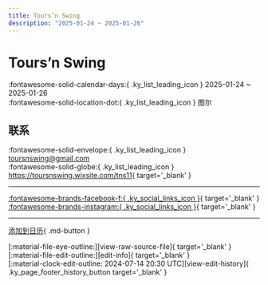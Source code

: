 ```yaml
---
title: Tours’n Swing
description: "2025-01-24 ~ 2025-01-26"
---
```


# Tours’n Swing 

:fontawesome-solid-calendar-days:{ .ky_list_leading_icon } 2025-01-24 ~ 2025-01-26  
:fontawesome-solid-location-dot:{ .ky_list_leading_icon } 图尔  

## 联系

:fontawesome-solid-envelope:{ .ky_list_leading_icon } <toursnswing@gmail.com>  
:fontawesome-solid-globe:{ .ky_list_leading_icon } <https://toursnswing.wixsite.com/tns11>{ target='_blank' }  

---

 [:fontawesome-brands-facebook-f:{ .ky_social_links_icon }](https://www.facebook.com/events/1132880821045396){ target='_blank' } [:fontawesome-brands-instagram:{ .ky_social_links_icon }](https://instagram.com/toursnswing){ target='_blank' }

---

[添加到日历](https://swing.news/ics/zh-Hans/2025/fr/tours-n-swing-2025.ics){ .md-button }

<div class="ky_page_footer" markdown>
<div class="ky_page_footer_trailing" markdown="span">
[:material-file-eye-outline:][view-raw-source-file]{ target='_blank' }
[:material-file-edit-outline:][edit-info]{ target='_blank' }
</div>
<div class="ky_page_footer_leading" markdown="span">
[:material-clock-edit-outline: 2024-07-14 20:30 UTC][view-edit-history]{ .ky_page_footer_history_button target='_blank' }
</div>
</div>

[view-raw-source-file]: https://github.com/swingdance/events/blob/main/2025/fr/tours-n-swing-2025.json "查看原始源文件"
[edit-info]: https://github.com/swingdance/events/issues/new?assignees=&labels=update+event&projects=&template=03-update_entity.yml&title=%5B2025%2Ffr%5D%20Tours%E2%80%99n%20Swing&region=fr&year=2025&id=tours-n-swing-2025&name=Tours%E2%80%99n%20Swing&org_id= "编辑信息"

[view-edit-history]: https://github.com/swingdance/events/commits/main/2025/fr/tours-n-swing-2025.json "查看编辑历史"
